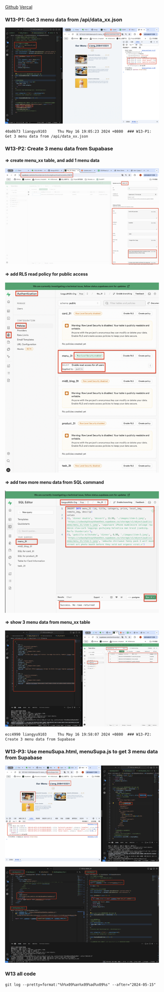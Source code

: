 [Github](https://github.com/liangyu9103/1122-js-demo_31.git)
[Vercal](https://vercel.com/liangyu9103s-projects/1122-js-demo-31)

### W13-P1: Get 3 menu data from /api/data_xx.json

![](w13-p1.png)

```
40a0b73 liangyu9103     Thu May 16 19:05:23 2024 +0800  ### W13-P1: Get 3 menu data from /api/data_xx.json
```

### W13-P2: Create 3 menu data from Supabase

#### => create menu_xx table, and add 1 menu data

![](w13-p2-1.png)

#### => add RLS read policy for public access

![](w13-p2-2.png)

#### => add two more menu data from SQL command

![](w13-p2-3.png)

#### => show 3 menu data from menu_xx table

![](w13-p2-4.png)

```
ecc4990 liangyu9103     Thu May 16 19:58:07 2024 +0800  ### W13-P2: Create 3 menu data from Supabase
```

### W13-P3: Use menuSupa.html, menuSupa.js to get 3 menu data from Supabase

![](w13-p3-1.png)

![](w13-p3-2.png)

### W13 all code

```
git log --pretty=format:"%h%x09%an%x09%ad%x09%s" --after="2024-05-15"
```
